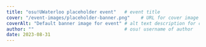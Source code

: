 ```yaml
---
title: "osu!UWaterloo placeholder event"   # event title
cover: "/event-images/placeholder-banner.png"    # URL for cover image -- for best results, use a 21:9 image
coverAlt: "Default banner image for event" # alt text description for cover image
author: ""                                 # osu! username of author
date: 2023-08-31
---
```

